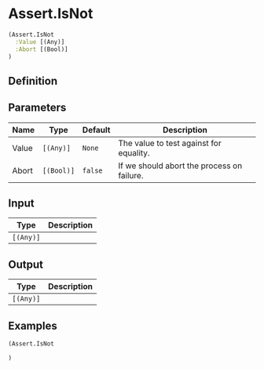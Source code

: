 # Assert.IsNot

```clojure
(Assert.IsNot
  :Value [(Any)]
  :Abort [(Bool)]
)
```

## Definition


## Parameters
| Name | Type | Default | Description |
|------|------|---------|-------------|
| Value | `[(Any)]` | `None` | The value to test against for equality. |
| Abort | `[(Bool)]` | `false` | If we should abort the process on failure. |


## Input
| Type | Description |
|------|-------------|
| `[(Any)]` |  |


## Output
| Type | Description |
|------|-------------|
| `[(Any)]` |  |


## Examples

```clojure
(Assert.IsNot

)
```
